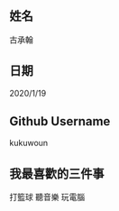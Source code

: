 姓名
----
古承翰


日期
----
2020/1/19

Github Username
---------------
kukuwoun


我最喜歡的三件事
---------------
打籃球 聽音樂 玩電腦